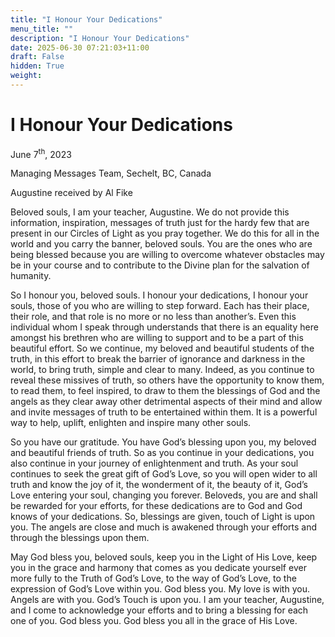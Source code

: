 ```yaml
---
title: "I Honour Your Dedications"
menu_title: ""
description: "I Honour Your Dedications"
date: 2025-06-30 07:21:03+11:00
draft: False
hidden: True
weight:
---
```

# I Honour Your Dedications

June 7<sup>th</sup>, 2023

Managing Messages Team, Sechelt, BC, Canada

Augustine received by Al Fike

Beloved souls, I am your teacher, Augustine. We do not provide this information, inspiration, messages of truth just for the hardy few that are present in our Circles of Light as you pray together. We do this for all in the world and you carry the banner, beloved souls. You are the ones who are being blessed because you are willing to overcome whatever obstacles may be in your course and to contribute to the Divine plan for the salvation of humanity.

So I honour you, beloved souls. I honour your dedications, I honour your souls, those of you who are willing to step forward. Each has their place, their role, and that role is no more or no less than another’s. Even this individual whom I speak through understands that there is an equality here amongst his brethren who are willing to support and to be a part of this beautiful effort. So we continue, my beloved and beautiful students of the truth, in this effort to break the barrier of ignorance and darkness in the world, to bring truth, simple and clear to many. Indeed, as you continue to reveal these missives of truth, so others have the opportunity to know them, to read them, to feel inspired, to draw to them the blessings of God and the angels as they clear away other detrimental aspects of their mind and allow and invite messages of truth to be entertained within them. It is a powerful way to help, uplift, enlighten and inspire many other souls.

So you have our gratitude. You have God’s blessing upon you, my beloved and beautiful friends of truth. So as you continue in your dedications, you also continue in your journey of enlightenment and truth. As your soul continues to seek the great gift of God’s Love, so you will open wider to all truth and know the joy of it, the wonderment of it, the beauty of it, God’s Love entering your soul, changing you forever. Beloveds, you are and shall be rewarded for your efforts, for these dedications are to God and God knows of your dedications. So, blessings are given, touch of Light is upon you. The angels are close and much is awakened through your efforts and through the blessings upon them.

May God bless you, beloved souls, keep you in the Light of His Love, keep you in the grace and harmony that comes as you dedicate yourself ever more fully to the Truth of God’s Love, to the way of God’s Love, to the expression of God’s Love within you. God bless you. My love is with you. Angels are with you. God’s Touch is upon you. I am your teacher, Augustine, and I come to acknowledge your efforts and to bring a blessing for each one of you. God bless you. God bless you all in the grace of His Love.
